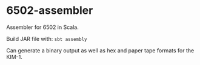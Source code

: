 # 6502-assembler

Assembler for 6502 in Scala.

Build JAR file with: `sbt assembly`

Can generate a binary output as well as hex and paper tape formats for the KIM-1.
